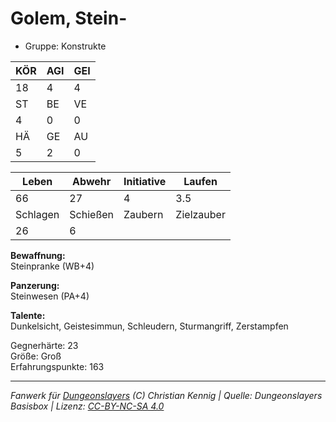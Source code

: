 # Golem, Stein-  
- Gruppe: Konstrukte  

| KÖR | AGI | GEI |  
| --- | --- | --- |  
| 18  | 4   | 4   |
| ST  | BE  | VE  |  
| 4   | 0   | 0   |
| HÄ  | GE  | AU  |  
| 5   | 2   | 0   |


| Leben    | Abwehr   | Initiative | Laufen     |
| -------- | -------- | ---------- | ---------- |
| 66       | 27       | 4          | 3.5        |
| Schlagen | Schießen | Zaubern    | Zielzauber |
| 26       | 6        |            |            |

**Bewaffnung:**  
Steinpranke (WB+4)

**Panzerung:**  
Steinwesen (PA+4)

**Talente:**  
Dunkelsicht, Geistesimmun, Schleudern, Sturmangriff, Zerstampfen

Gegnerhärte: 23  
Größe: Groß  
Erfahrungspunkte: 163  



___
*Fanwerk für [Dungeonslayers](https://www.dungeonslayers.net/) (C) Christian Kennig | Quelle: Dungeonslayers Basisbox | Lizenz: [CC-BY-NC-SA 4.0](https://creativecommons.org/licenses/by-nc-sa/4.0/deed.de)*